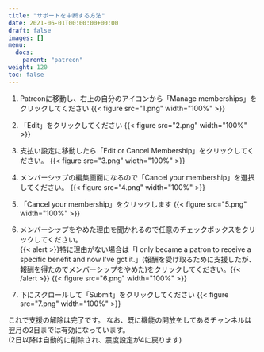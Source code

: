 ```yaml
---
title: "サポートを中断する方法"
date: 2021-06-01T00:00:00+00:00
draft: false
images: []
menu: 
  docs:
    parent: "patreon"
weight: 120
toc: false
---
```


1. Patreonに移動し、右上の自分のアイコンから「Manage memberships」をクリックしてください
{{< figure src="1.png" width="100%" >}}

2. 「Edit」をクリックしてください
{{< figure src="2.png" width="100%" >}}

3. 支払い設定に移動したら「Edit or Cancel Membership」をクリックしてください。
{{< figure src="3.png" width="100%" >}}

4. メンバーシップの編集画面になるので「Cancel your membership」を選択してください。
{{< figure src="4.png" width="100%" >}}

5. 「Cancel your membership」をクリックします
{{< figure src="5.png" width="100%" >}}

6. メンバーシップをやめた理由を聞かれるので任意のチェックボックスをクリックしてください。  
{{< alert >}}特に理由がない場合は「I only became a patron to receive a specific benefit and now I've got it.」(報酬を受け取るために支援したが、報酬を得たのでメンバーシップをやめた)をクリックしてください。{{< /alert >}}
{{< figure src="6.png" width="100%" >}}

7. 下にスクロールして「Submit」をクリックしてください
{{< figure src="7.png" width="100%" >}}

これで支援の解除は完了です。
なお、既に機能の開放をしてあるチャンネルは翌月の2日までは有効になっています。  
(2日以降は自動的に削除され、震度設定が4に戻ります)